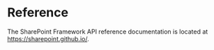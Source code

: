 # Reference
The SharePoint Framework API reference documentation is located at https://sharepoint.github.io/.
